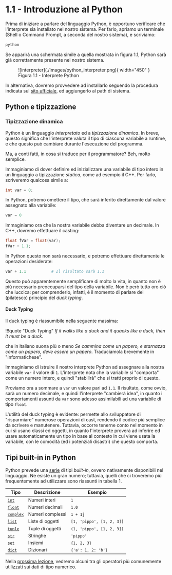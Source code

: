 # 1.1 - Introduzione al Python

Prima di iniziare a parlare del linguaggio Python, è opportuno verificare che l'interprete sia installato nel nostro sistema. Per farlo, apriamo un terminale (Shell o Command Prompt, a seconda del nostro sistema), e scriviamo:

```sh
python
```

Se apparirà una schermata simile a quella mostrata in figura 1.1, Python sarà già correttamente presente nel nostro sistema.

<figure markdown>
  ![interpreter](./images/python_interpreter.png){ width="450" }
  <figcaption>Figura 1.1 - Interprete Python</figcaption>
</figure>

In alternativa, dovremo provvedere ad installarlo seguendo la procedura indicata sul [sito ufficiale](https://www.python.org/), ed aggiungerlo al path di sistema.

## Python e tipizzazione

### Tipizzazione dinamica

Python è un linguaggio *interpretato* ed a *tipizzazione dinamica*. In breve, questo significa che l'interprete valuta il tipo di ciascuna variabile a runtime, e che questo può cambiare durante l'esecuzione del programma.

Ma, a conti fatti, in cosa si traduce per il programmatore? Beh, molto semplice.

Immaginiamo di dover definire ed inizializzare una variabile di tipo intero in un linguaggio a tipizzazione *statica*, come ad esempio il C++. Per farlo, scriveremo qualcosa simile a:

```c++
int var = 0;
```

In Python, potremo omettere il tipo, che sarà inferito direttamente dal valore assegnato alla variabile:

```py
var = 0
```

Immaginiamo ora che la nostra variabile debba diventare un decimale. In C++, dovremo effettuare il casting:

```c++
float fVar = float(var);
fVar + 1.1;
```

In Python questo non sarà necessario, e potremo effettuare direttamente le operazioni desiderate:

```py
var + 1.1			# Il risultato sarà 1.1
```

Questo può apparentemente semplificare di molto la vita, in quanto non è più necessario preoccuparsi del tipo della variabile. Non è però tutto oro ciò che luccica: per comprenderlo, infatti, è il momento di parlare del (pilatesco) principio del *duck typing*.

#### Duck Typing

Il duck typing è riassumibile nella seguente massima:

!!!quote "Duck Typing"
	*If it walks like a duck and it quacks like a duck, then it must be a duck.*

che in italiano suona più o meno *Se cammina come un papero, e starnazza come un papero, deve essere un papero*. Traduciamola brevemente in "informatichese". 

Immaginiamo di istruire il nostro interprete Python ad assegnare alla nostra variabile `var` il valore di `1`. L'interprete nota che la variabile si "comporta" come un numero intero, e quindi "stabilirà" che si tratti proprio di questo.

Proviamo ora a sommare a `var` un valore pari ad `1.1`. Il risultato, come ovvio, sarà un numero decimale, e quindi l'interprete "cambierà idea", in quanto i comportamenti assunti da `var` sono adesso assimilabili ad una variabile di tipo `float`.

L'utilità del duck typing è evidente: permette allo sviluppatore di "risparmiare" numerose operazioni di cast, rendendo il codice più semplice da scrivere e manutenere. Tuttavia, occorre tenerne conto nel momento in cui si usano classi ed oggetti, in quanto l'interprete proverà ad inferire ed usare automaticamente un tipo in base al contesto in cui viene usata la variabile, con le comodità (ed i potenziali disastri) che questo comporta.

## Tipi built-in in Python

Python prevede una [serie](https://docs.python.org/3/library/stdtypes.html) di tipi *built-in*, ovvero nativamente disponibili nel linguaggio. Ne esiste un gran numero; tuttavia, quelli che ci troveremo più frequentemente ad utilizzare sono riassunti in tabella 1.

| Tipo | Descrizione | Esempio |
| ---- | ----------- | ------- |
| [`int`](https://docs.python.org/3/library/functions.html#int) | Numeri interi | `1` |
| [`float`](https://docs.python.org/3/library/functions.html#float) | Numeri decimali | `1.0` |
| [`complex`](https://docs.python.org/3/library/functions.html#complex) | Numeri complessi | `1 + 1j` |
| [`list`](https://docs.python.org/3/library/stdtypes.html#list) | Liste di oggetti | `[1, 'pippo', [1, 2, 3]]` |
| [`tuple`](https://docs.python.org/3/library/stdtypes.html#tuple) | Tuple di oggetti | `(1, 'pippo', [1, 2, 3])` |
| [`str`](https://docs.python.org/3/library/stdtypes.html#str) | Stringhe | `'pippo'` |
| [`set`](https://docs.python.org/3/library/stdtypes.html#set) | Insiemi | `{1, 2, 3}` |
| [`dict`](https://docs.python.org/3/library/stdtypes.html#dict) | Dizionari | `{'a': 1, 2: 'b'}` |

Nella [prossima lezione](./02_operators.md), vedremo alcuni tra gli operatori più comunemente utilizzati sui dati di tipo numerico.
